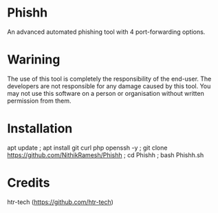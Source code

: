 # Phishh
An advanced automated phishing tool
with 4 port-forwarding options.


# Warining
The use of this tool is completely the responsibility of the end-user. The developers 
are not responsible for any damage caused by this tool. You may not use this software 
on a person or organisation without written permission from them.

# Installation

 apt update ; apt install git curl php openssh -y ; git clone https://github.com/NithikRamesh/Phishh ; cd Phishh ; bash Phishh.sh
 
# Credits
 htr-tech  (https://github.com/htr-tech)
